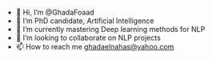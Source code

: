 - 👋 Hi, I’m @GhadaFoaad
- 👀 I’m PhD candidate, Artificial Intelligence
- 🌱 I’m currently mastering Deep learning methods for NLP
- 💞️ I’m looking to collaborate on NLP projects
- 📫 How to reach me ghadaelnahas@yahoo.com

<!---
GhadaFoaad/GhadaFoaad is a ✨ special ✨ repository because its `README.md` (this file) appears on your GitHub profile.
You can click the Preview link to take a look at your changes.
--->
